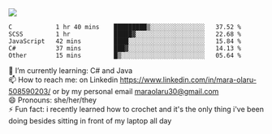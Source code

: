 

 <img align="center" src="https://github-readme-stats.vercel.app/api?username=MaraxD&theme=github_dark&show_icons=true&count_private=true"/>
 <br/>

<!--START_SECTION:waka-->

```text
C            1 hr 40 mins    █████████▒░░░░░░░░░░░░░░░   37.52 %
SCSS         1 hr            █████▓░░░░░░░░░░░░░░░░░░░   22.68 %
JavaScript   42 mins         ████░░░░░░░░░░░░░░░░░░░░░   15.84 %
C#           37 mins         ███▓░░░░░░░░░░░░░░░░░░░░░   14.13 %
Other        15 mins         █▒░░░░░░░░░░░░░░░░░░░░░░░   05.64 %
```

<!--END_SECTION:waka-->
<!--[![willianrod's wakatime stats](https://github-readme-stats.vercel.app/api/wakatime?username=MaraxD)](https://github.com/anuraghazra/github-readme-stats)-->

🌱 I’m currently learning: C# and Java <br/>
📫 How to reach me: on Linkedin https://www.linkedin.com/in/mara-olaru-508590203/ or by my personal email maraolaru30@gmail.com <br/>
😄 Pronouns: she/her/they <br/>
⚡ Fun fact: i recently learned how to crochet and it's the only thing i've been doing besides sitting in front of my laptop all day <br/>
 
